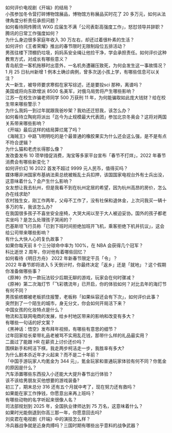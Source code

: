 如何评价电视剧《开端》的结局？  
小孩参加冬令营打碎博物馆展品，博物馆方称展品买时花了 20 多万元，如何从法律角度分析责任承担问题？  
如何看待网传腾讯 WXG 应届生不满「公司表彰高强度工作」，怒怼领导并辞职？腾讯的日常工作强度如何？  
为什么身边很多家庭年收入 30 万左右，却还过着很朴素的生活？  
如何评价《王者荣耀》推出的春节限时无限制段位五排活动？  
男孩往楼下顶棚扔垃圾，妈妈系安全绳让他捡干净，学会承担责任。如何评价这种教育方式，对成长有哪些意义？  
青岛航空一客机拖移时出意外，一名机务遭碾压致死，为何会发生这一事故情况？  
1 月 25 日杭州新增 1 例本土确诊病例，曾多次送小孩上学，有哪些信息可以关注？  
大一新生，被导师要求寒假在家写综述，还是要投sci 那种，离谱吗？  
美国或将向东欧增派 8500 名美军，对俄乌局势将产生哪些影响？  
江苏一在校生诈骗老师同学 500 万获刑 11 年，为何能骗取如此庞大钱财？给在校生带来哪些警示？  
为什么我妈一到过年就跟我爸吵架？我劝还迁怒我，该怎么办？  
如何看待立陶宛将派出「迄今为止规模最大代表团」参加北京冬奥会？这将对两国关系带来哪些影响？  
《开端》最后这样的结局算烂尾了吗？  
《海贼王》中路飞明明吃的是个最普通的橡胶果实为什么还会这么强，是不是有点不符合逻辑？  
为什么猫和老虎长得那么像？  
发改委发布 10 项举措促消费，淘宝等多家平台宣布「春节不打烊」，2022 年春节消费会有哪些新变化？  
如何评价幻 16 2022 首发不超过 9999 元人民币，值得买吗？  
媒体曝非洲国家布基纳法索总统被叛乱士兵扣押，该国国家电视台外有士兵出没，这意味着什么？会产生什么影响？  
女友想让我去杭州，但是我看不到在杭州定居的希望，因为杭州高昂的房价，怎么办在线求助?  
农村独生女，刚工作两年，父母不工作了，没有社保和退休金，上次问我买一辆十多万的车，我该怎么办?  
在我国很多孩子不喜坐安全座椅，大哭大闹以至于大人被迫妥协。国外的孩子都老实坐吗？是怎么处理孩子哭闹的？  
巴基斯坦飞行员称「已到下班时间拒绝加班开飞机，乘客拒绝下机并抗议」，这会给公司带来哪些影响？  
有什么大快人心的复仇故事？  
如果你每天前 8 个三分球命中率为 100%，在 NBA 会获得几个冠军？  
科比逝世 2 周年，你对他有着哪些回忆？  
如何看待《明日方舟》 2022 年新春节限定干员「令」？  
2022 年春节即将进入 5 天倒计时，你最终决定「返乡」还是「就地」？这个假期你准备做哪些事？  
《原神》作为一款玩法较少后期无聊的游戏，玩家会在何时骤减？  
《原神》第二次海灯节「飞彩镌流年」已开启，你的体验如何？对比去年的海灯节有何不同？  
男孩偷槟榔被老板抓住报警，老板称「如果纵容还会有下次」，如何评价此事？  
突然到了一个陌生的城市，身无分文，你会如何开局活下来？  
中国女孩的化妆特点是什么？  
物流和互联网电商的发展，给乡村地区带来的影响和改变有多大？  
有哪些一句话的好文案？  
《黑神话：悟空》发布拜年视频，有哪些有意思的细节？  
过年回家给长辈带礼品老被骂不实用乱花钱，那带什么样的礼品最实用？  
二面过了能跟 HR 在薪资上讨价还价吗？  
围棋新手和柯洁下棋，我走两步柯洁走一步，我胜率有多大?  
为什么剧本杀近年才火起来？而不是二十年前？  
「中国手游玩家人均氪金为 344 元」，氪金玩家和普通玩家体验有何不同？你氪金的原因是什么？  
汽车添置哪些东西投入小还能大大提升春节出行体验？  
该不该给男朋友买他想要的游戏装备?  
初三了，期末总分 316 还有五个月就中考了，现在努力还有救吗？  
如果能在家工作挣钱，你愿意出来再上班吗？  
有哪些动物的名字听起来很像人名？  
司法部规划到 2025 年，全国执业律师达到 75 万名，这意味着什么？  
如果时光能倒退到你高三那一年，你愿意回去吗?  
刘奕君在电视剧《开端》中的演技怎么样？  
冷兵器战争就是近身肉搏吗？三国时期有哪些出乎意料的战争武器？  
